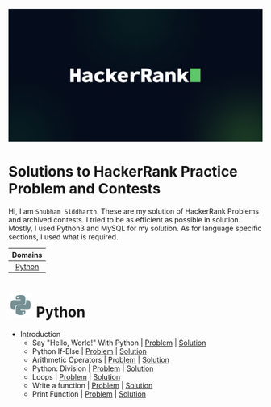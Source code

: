 <a href="https://www.hackerrank.com/" alt="hackerrank.com"><img src="./assets/hackerrank.png"></a>

# Solutions to HackerRank Practice Problem and Contests

Hi, I am <a href="https://www.hackerrank.com/profile/s_sid_OO7" style="text-decoration: none; color: inherit;">`Shubham Siddharth`</a>. These are my solution of HackerRank Problems and archived contests. I tried to be as efficient as possible in solution. Mostly, I used Python3 and MySQL for my solution. As for language specific sections, I used what is required. 

| Domains |
|:---:|
|[Python](#python)|

# <img src="./assets/Python.svg"> Python

- Introduction
    - Say "Hello, World!" With Python | [Problem](https://www.hackerrank.com/challenges/py-hello-world/problem) | [Solution](./08.%20Python/01.%20Introduction/001.%20Say%20Hello,%20World!%20With%20Python.py)
    - Python If-Else | [Problem](https://www.hackerrank.com/challenges/py-if-else/problem) | [Solution](08.%20Python/01.%20Introduction/002.%20Python%20If-Else.py)
    - Arithmetic Operators | [Problem](https://www.hackerrank.com/challenges/python-arithmetic-operators/problem) | [Solution](08.%20Python/01.%20Introduction/003.%20Arithmetic%20Operators.py)
    - Python: Division | [Problem](https://www.hackerrank.com/challenges/python-division/problem) | [Solution](08.%20Python/01.%20Introduction/004.%20Python%20Division.py)
    - Loops | [Problem](https://www.hackerrank.com/challenges/python-loops/problem) | [Solution](08.%20Python/01.%20Introduction/005.%20Loops.py)
    - Write a function | [Problem](https://www.hackerrank.com/challenges/write-a-function/problem) | [Solution](08.%20Python/01.%20Introduction/006.%20Write%20a%20function.py)
    - Print Function | [Problem](https://www.hackerrank.com/challenges/python-print/problem) | [Solution](08.%20Python/01.%20Introduction/007.%20Print%20Function.py)